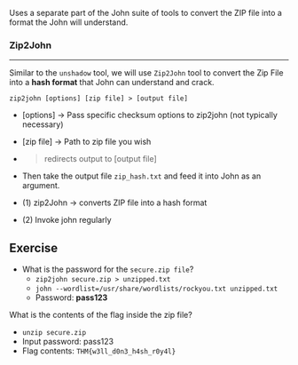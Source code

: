 
Uses a separate part of the John suite of tools to convert the ZIP file into a format the John will understand. 


### Zip2John
--------------
Similar to the `unshadow` tool, we will use `Zip2John` tool to convert the Zip File into a **hash format** that John can understand and crack. 

`zip2john [options] [zip file] > [output file]`

- [options] -> Pass specific checksum options to zip2john (not typically necessary)
- [zip file] -> Path to zip file you wish 
- > redirects output to [output file]


- Then take the output file `zip_hash.txt` and feed it into John as an argument.

- (1) zip2John -> converts ZIP file into a hash format
- (2) Invoke john regularly 


**Exercise**
----------------
- What is the password for the `secure.zip file`?
  - `zip2john secure.zip > unzipped.txt`
  - `john --wordlist=/usr/share/wordlists/rockyou.txt unzipped.txt`
  - Password: **pass123**


What is the contents of the flag inside the zip file?
- `unzip secure.zip`
- Input password: pass123
- Flag contents: `THM{w3ll_d0n3_h4sh_r0y4l}`

